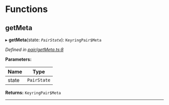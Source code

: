 

# Functions

<a id="getmeta"></a>

##  getMeta

▸ **getMeta**(state: *`PairState`*): `KeyringPair$Meta`

*Defined in [pair/getMeta.ts:8](https://github.com/polkadot-js/common/blob/75c09a9/packages/keyring/src/pair/getMeta.ts#L8)*

**Parameters:**

| Name | Type |
| ------ | ------ |
| state | `PairState` |

**Returns:** `KeyringPair$Meta`

___

